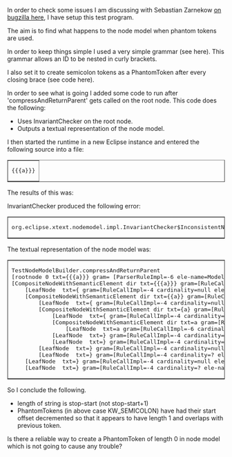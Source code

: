 <p>In order to check some issues I am discussing with Sebastian Zarnekow <a href="https://bugs.eclipse.org/bugs/show_bug.cgi?id=451838">on bugzilla here</a>, I have setup this test program.</p>
<p>The aim is to find what happens to the node model when phantom tokens are used.</p>
<p>In order to keep things simple I used a very simple grammar (see here). This grammar allows an ID to be nested in curly brackets.</p>
<p>I also  set it to create semicolon tokens as a PhantomToken after every closing brace (see code here).</p>
<p>In order to see what is going I added some code  to run after 'compressAndReturnParent' gets called on the root node. This code does the following:</p>
<ul>
  <li>Uses InvariantChecker on the root node.</li>
  <li>Outputs a textual representation of the node model.  </li>
</ul>
<p>I then started the runtime in a new Eclipse instance and entered the following source into a file: </p>
<table border="1">
  <tr>
    <td><pre>{{{a}}}</pre></td>
  </tr>
</table>
<p>The results of this was:</p>
<p>InvariantChecker produced the following error:</p>
<table border="1">
  <tr>
    <td><pre>org.eclipse.xtext.nodemodel.impl.InvariantChecker$InconsistentNodeModelException: node with unexpected offset</pre></td>
  </tr>
</table>
<p>The textual representation of the node model was:</p>
<table border="1">
  <tr>
    <td><pre>TestNodeModelBuilder.compressAndReturnParent
[rootnode 0 txt={{{a}}} gram= [ParserRuleImpl=-6 ele-name=Model] lin=1 len=7 off=0:7 tot-off=0:7]
[CompositeNodeWithSemanticElement dir txt={{{a}}} gram=[RuleCallImpl=-6 cardinality=null ele-name=Recurse] lin=1 len=7 off=0:7 tot-off=0:7]
    [LeafNode  txt={ gram=[RuleCallImpl=-4 cardinality=null ele-name=KW_OCURLY] lin=1 len=1 off=0:1 tot-off=0:1]
    [CompositeNodeWithSemanticElement dir txt={{a}} gram=[RuleCallImpl=-6 cardinality=null ele-name=Recurse] lin=1 len=5 off=1:6 tot-off=1:6]
        [LeafNode  txt={ gram=[RuleCallImpl=-4 cardinality=null ele-name=KW_OCURLY] lin=1 len=1 off=1:2 tot-off=1:2]
        [CompositeNodeWithSemanticElement dir txt={a} gram=[RuleCallImpl=-6 cardinality=null ele-name=Recurse] lin=1 len=3 off=2:5 tot-off=2:5]
            [LeafNode  txt={ gram=[RuleCallImpl=-4 cardinality=null ele-name=KW_OCURLY] lin=1 len=1 off=2:3 tot-off=2:3]
            [CompositeNodeWithSemanticElement dir txt=a gram=[RuleCallImpl=-6 cardinality=null ele-name=Recurse] lin=1 len=1 off=3:4 tot-off=3:4]
                [LeafNode  txt=a gram=[RuleCallImpl=-6 cardinality=null ele-name=ID] lin=1 len=1 off=3:4 tot-off=3:4]
            [LeafNode  txt=} gram=[RuleCallImpl=-4 cardinality=null ele-name=KW_CCURLY] lin=1 len=1 off=4:5 tot-off=4:5]
            [LeafNode  txt=} gram=[RuleCallImpl=-4 cardinality=? ele-name=KW_SEMICOLON] lin=1 len=1 off=4:5 tot-off=4:5]
        [LeafNode  txt=} gram=[RuleCallImpl=-4 cardinality=null ele-name=KW_CCURLY] lin=1 len=1 off=5:6 tot-off=5:6]
        [LeafNode  txt=} gram=[RuleCallImpl=-4 cardinality=? ele-name=KW_SEMICOLON] lin=1 len=1 off=5:6 tot-off=5:6]
    [LeafNode  txt=} gram=[RuleCallImpl=-4 cardinality=null ele-name=KW_CCURLY] lin=1 len=1 off=6:7 tot-off=6:7]
    [LeafNode  txt=} gram=[RuleCallImpl=-4 cardinality=? ele-name=KW_SEMICOLON] lin=1 len=1 off=6:7 tot-off=6:7]</pre></td>
  </tr>
</table>
<p>So I conclude the following. </p>
<ul>
  <li>length of string is stop-start (not stop-start+1)</li>
  <li>PhantomTokens (in above case KW_SEMICOLON) have had their start offset decremented so that it appears to have length 1 and overlaps with previous token. </li>
</ul>
<p>Is there a reliable way to create a PhantomToken of length 0 in node model which is not going to cause any trouble? </p>